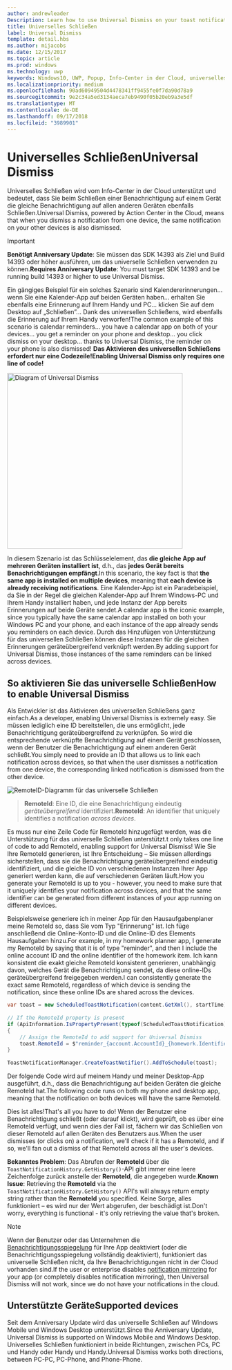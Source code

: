```yaml
---
author: andrewleader
Description: Learn how to use Universal Dismiss on your toast notifications.
title: Universelles Schließen
label: Universal Dismiss
template: detail.hbs
ms.author: mijacobs
ms.date: 12/15/2017
ms.topic: article
ms.prod: windows
ms.technology: uwp
keywords: Windows10, UWP, Popup, Info-Center in der Cloud, universelles Schließen, Benachrichtigung, geräteübergreifend, einmal Schließen, überall Schließen
ms.localizationpriority: medium
ms.openlocfilehash: 90ad60949504d4478341ff9455fe0f7da90d78a9
ms.sourcegitcommit: 9e2c34a5ed3134aeca7eb9490f05b20eb9a3e5df
ms.translationtype: MT
ms.contentlocale: de-DE
ms.lasthandoff: 09/17/2018
ms.locfileid: "3989901"
---
```

# <a name="universal-dismiss"></a><span data-ttu-id="e479a-103">Universelles Schließen</span><span class="sxs-lookup"><span data-stu-id="e479a-103">Universal Dismiss</span></span>

<span data-ttu-id="e479a-104">Universelles Schließen wird vom Info-Center in der Cloud unterstützt und bedeutet, dass Sie beim Schließen einer Benachrichtigung auf einem Gerät die gleiche Benachrichtigung auf allen anderen Geräten ebenfalls Schließen.</span><span class="sxs-lookup"><span data-stu-id="e479a-104">Universal Dismiss, powered by Action Center in the Cloud, means that when you dismiss a notification from one device, the same notification on your other devices is also dismissed.</span></span>

> [!IMPORTANT]
> <span data-ttu-id="e479a-105">**Benötigt Anniversary Update**: Sie müssen das SDK 14393 als Ziel und Build 14393 oder höher ausführen, um das universelle Schließen verwenden zu können.</span><span class="sxs-lookup"><span data-stu-id="e479a-105">**Requires Anniversary Update**: You must target SDK 14393 and be running build 14393 or higher to use Universal Dismiss.</span></span>

<span data-ttu-id="e479a-106">Ein gängiges Beispiel für ein solches Szenario sind Kalendererinnerungen... wenn Sie eine Kalender-App auf beiden Geräten haben... erhalten Sie ebenfalls eine Erinnerung auf Ihrem Handy und PC... klicken Sie auf dem Desktop auf „Schließen”... Dank des universellen Schließens, wird ebenfalls die Erinnerung auf Ihrem Handy verworfen!</span><span class="sxs-lookup"><span data-stu-id="e479a-106">The common example of this scenario is calendar reminders... you have a calendar app on both of your devices... you get a reminder on your phone and desktop... you click dismiss on your desktop... thanks to Universal Dismiss, the reminder on your phone is also dismissed!</span></span> **<span data-ttu-id="e479a-107">Das Aktivieren des universellen Schließens erfordert nur eine Codezeile!</span><span class="sxs-lookup"><span data-stu-id="e479a-107">Enabling Universal Dismiss only requires one line of code!</span></span>**

<img alt="Diagram of Universal Dismiss" src="images/universal-dismiss.gif" width="406"/>

<span data-ttu-id="e479a-108">In diesem Szenario ist das Schlüsselelement, das **die gleiche App auf mehreren Geräten installiert ist**, d.h., das **jedes Gerät bereits Benachrichtigungen empfängt**.</span><span class="sxs-lookup"><span data-stu-id="e479a-108">In this scenario, the key fact is that **the same app is installed on multiple devices**, meaning that **each device is already receiving notifications**.</span></span> <span data-ttu-id="e479a-109">Eine Kalender-App ist ein Paradebeispiel, da Sie in der Regel die gleichen Kalender-App auf Ihrem Windows-PC und Ihrem Handy installiert haben, und jede Instanz der App bereits Erinnerungen auf beide Geräte sendet.</span><span class="sxs-lookup"><span data-stu-id="e479a-109">A calendar app is the iconic example, since you typically have the same calendar app installed on both your Windows PC and your phone, and each instance of the app already sends you reminders on each device.</span></span> <span data-ttu-id="e479a-110">Durch das Hinzufügen von Unterstützung für das universellen Schließen können diese Instanzen für die gleichen Erinnerungen geräteübergreifend verknüpft werden.</span><span class="sxs-lookup"><span data-stu-id="e479a-110">By adding support for Universal Dismiss, those instances of the same reminders can be linked across devices.</span></span>


## <a name="how-to-enable-universal-dismiss"></a><span data-ttu-id="e479a-111">So aktivieren Sie das universelle Schließen</span><span class="sxs-lookup"><span data-stu-id="e479a-111">How to enable Universal Dismiss</span></span>

<span data-ttu-id="e479a-112">Als Entwickler ist das Aktivieren des universellen Schließens ganz einfach.</span><span class="sxs-lookup"><span data-stu-id="e479a-112">As a developer, enabling Universal Dismiss is extremely easy.</span></span> <span data-ttu-id="e479a-113">Sie müssen lediglich eine ID bereitstellen, die uns ermöglicht, jede Benachrichtigung geräteübergreifend zu verknüpfen. So wird die entsprechende verknüpfte Benachrichtigung auf einem Gerät geschlossen, wenn der Benutzer die Benachrichtigung auf einem anderen Gerät schließt.</span><span class="sxs-lookup"><span data-stu-id="e479a-113">You simply need to provide an ID that allows us to link each notification across devices, so that when the user dismisses a notification from one device, the corresponding linked notification is dismissed from the other device.</span></span>

![RemoteID-Diagramm für das universelle Schließen](images/universal-dismiss-remoteid.jpg)

> <span data-ttu-id="e479a-115">**RemoteId**: Eine ID, die eine Benachrichtigung eindeutig *geräteübergreifend* identifiziert.</span><span class="sxs-lookup"><span data-stu-id="e479a-115">**RemoteId**: An identifier that uniquely identifies a notification *across devices*.</span></span>

<span data-ttu-id="e479a-116">Es muss nur eine Zeile Code für RemoteId hinzugefügt werden, was die Unterstützung für das universelle Schließen unterstützt.</span><span class="sxs-lookup"><span data-stu-id="e479a-116">t only takes one line of code to add RemoteId, enabling support for Universal Dismiss!</span></span> <span data-ttu-id="e479a-117">Wie Sie Ihre RemoteId generieren, ist Ihre Entscheidung – Sie müssen allerdings sicherstellen, dass sie die Benachrichtigung geräteübergreifend eindeutig identifiziert, und die gleiche ID von verschiedenen Instanzen Ihrer App generiert werden kann, die auf verschiedenen Geräten läuft.</span><span class="sxs-lookup"><span data-stu-id="e479a-117">How you generate your RemoteId is up to you - however, you need to make sure that it uniquely identifies your notification across devices, and that the same identifier can be generated from different instances of your app running on different devices.</span></span>

<span data-ttu-id="e479a-118">Beispielsweise generiere ich in meiner App für den Hausaufgabenplaner meine RemoteId so, dass Sie vom Typ "Erinnerung" ist. Ich füge anschließend die Online-Konto-ID und die Online-ID des Elements Hausaufgaben hinzu.</span><span class="sxs-lookup"><span data-stu-id="e479a-118">For example, in my homework planner app, I generate my RemoteId by saying that it is of type "reminder", and then I include the online account ID and the online identifier of the homework item.</span></span> <span data-ttu-id="e479a-119">Ich kann konsistent die exakt gleiche RemoteId konsistent generieren, unabhängig davon, welches Gerät die Benachrichtigung sendet, da diese online-IDs geräteübergreifend freigegeben werden.</span><span class="sxs-lookup"><span data-stu-id="e479a-119">I can consistently generate the exact same RemoteId, regardless of which device is sending the notification, since these online IDs are shared across the devices.</span></span>

```csharp
var toast = new ScheduledToastNotification(content.GetXml(), startTime);
 
// If the RemoteId property is present
if (ApiInformation.IsPropertyPresent(typeof(ScheduledToastNotification).FullName, nameof(ScheduledToastNotification.RemoteId)))
{
    // Assign the RemoteId to add support for Universal Dismiss
    toast.RemoteId = $"reminder_{account.AccountId}_{homework.Identifier}"
}
  
ToastNotificationManager.CreateToastNotifier().AddToSchedule(toast);
```

<span data-ttu-id="e479a-120">Der folgende Code wird auf meinem Handy und meiner Desktop-App ausgeführt, d.h., dass die Benachrichtigung auf beiden Geräten die gleiche RemoteId hat.</span><span class="sxs-lookup"><span data-stu-id="e479a-120">The following code runs on both my phone and desktop app, meaning that the notification on both devices will have the same RemoteId.</span></span>

<span data-ttu-id="e479a-121">Dies ist alles!</span><span class="sxs-lookup"><span data-stu-id="e479a-121">That's all you have to do!</span></span> <span data-ttu-id="e479a-122">Wenn der Benutzer eine Benachrichtigung schließt (oder darauf klickt), wird geprüft, ob es über eine RemoteId verfügt, und wenn dies der Fall ist, fächern wir das Schließen von dieser RemoteId auf allen Geräten des Benutzers aus.</span><span class="sxs-lookup"><span data-stu-id="e479a-122">When the user dismisses (or clicks on) a notification, we'll check if it has a RemoteId, and if so, we'll fan out a dismiss of that RemoteId across all the user's devices.</span></span>

<span data-ttu-id="e479a-123">**Bekanntes Problem**: Das Abrufen der **RemoteId** über die `ToastNotificationHistory.GetHistory()`-API gibt immer eine leere Zeichenfolge zurück anstelle der **RemoteId**, die angegeben wurde.</span><span class="sxs-lookup"><span data-stu-id="e479a-123">**Known Issue**: Retrieving the **RemoteId** via the `ToastNotificationHistory.GetHistory()` API's will always return empty string rather than the **RemoteId** you specified.</span></span> <span data-ttu-id="e479a-124">Keine Sorge, alles funktioniert – es wird nur der Wert abgerufen, der beschädigt ist.</span><span class="sxs-lookup"><span data-stu-id="e479a-124">Don't worry, everything is functional - it's only retrieving the value that's broken.</span></span>

> [!NOTE]
> <span data-ttu-id="e479a-125">Wenn der Benutzer oder das Unternehmen die [Benachrichtigungsspiegelung](notification-mirroring.md) für Ihre App deaktiviert (oder die Benachrichtigungsspiegelung vollständig deaktiviert), funktioniert das universelle Schließen nicht, da Ihre Benachrichtigungen nicht in der Cloud vorhanden sind.</span><span class="sxs-lookup"><span data-stu-id="e479a-125">If the user or enterprise disables [notification mirroring](notification-mirroring.md) for your app (or completely disables notification mirroring), then Universal Dismiss will not work, since we do not have your notifications in the cloud.</span></span>


## <a name="supported-devices"></a><span data-ttu-id="e479a-126">Unterstützte Geräte</span><span class="sxs-lookup"><span data-stu-id="e479a-126">Supported devices</span></span>

<span data-ttu-id="e479a-127">Seit dem Anniversary Update wird das universelle Schließen auf Windows Mobile und Windows Desktop unterstützt.</span><span class="sxs-lookup"><span data-stu-id="e479a-127">Since the Anniversary Update, Universal Dismiss is supported on Windows Mobile and Windows Desktop.</span></span> <span data-ttu-id="e479a-128">Universelles Schließen funktioniert in beide Richtungen, zwischen PCs, PC und Handy oder Handy und Handy.</span><span class="sxs-lookup"><span data-stu-id="e479a-128">Universal Dismiss works both directions, between PC-PC, PC-Phone, and Phone-Phone.</span></span>